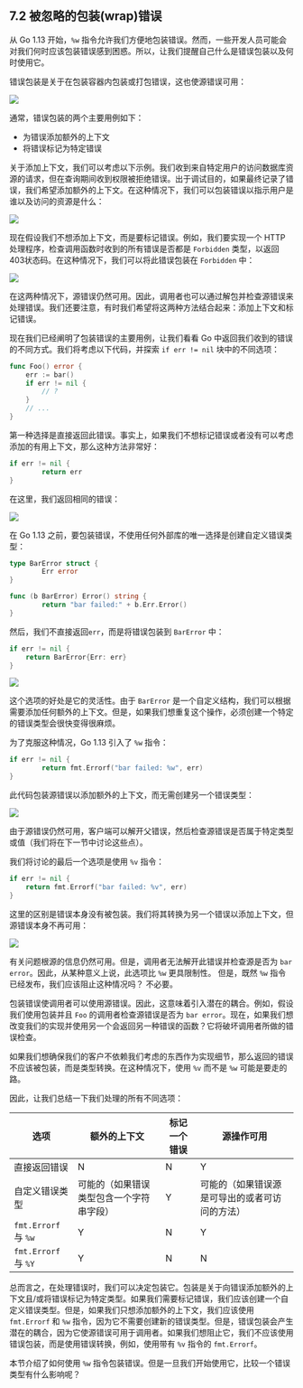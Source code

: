 ## 7.2 被忽略的包装(wrap)错误

从 Go 1.13 开始，`%w` 指令允许我们方便地包装错误。然而，一些开发人员可能会对我们何时应该包装错误感到困惑。所以，让我们提醒自己什么是错误包装以及何时使用它。

错误包装是关于在包装容器内包装或打包错误，这也使源错误可用：

![](https://img.exciting.net.cn/38.png)

通常，错误包装的两个主要用例如下：

* 为错误添加额外的上下文
* 将错误标记为特定错误

关于添加上下文，我们可以考虑以下示例。我们收到来自特定用户的访问数据库资源的请求，但在查询期间收到权限被拒绝错误。出于调试目的，如果最终记录了错误，我们希望添加额外的上下文。在这种情况下，我们可以包装错误以指示用户是谁以及访问的资源是什么：

![](https://img.exciting.net.cn/39.png)

现在假设我们不想添加上下文，而是要标记错误。例如，我们要实现一个 HTTP 处理程序，检查调用函数时收到的所有错误是否都是 `Forbidden` 类型，以返回403状态码。在这种情况下，我们可以将此错误包装在 `Forbidden` 中：

![](https://img.exciting.net.cn/40.png)

在这两种情况下，源错误仍然可用。因此，调用者也可以通过解包并检查源错误来处理错误。我们还要注意，有时我们希望将这两种方法结合起来：添加上下文和标记错误。

现在我们已经阐明了包装错误的主要用例，让我们看看 Go 中返回我们收到的错误的不同方式。我们将考虑以下代码，并探索 `if err != nil` 块中的不同选项：

```go
func Foo() error {
    err := bar()
    if err != nil {
        // ?
    }
    // ...
}
```

第一种选择是直接返回此错误。事实上，如果我们不想标记错误或者没有可以考虑添加的有用上下文，那么这种方法非常好：

```go
if err != nil {
        return err
}
```

在这里，我们返回相同的错误：

![](https://img.exciting.net.cn/41.png)

在 Go 1.13 之前，要包装错误，不使用任何外部库的唯一选择是创建自定义错误类型：

```go
type BarError struct {
        Err error
}

func (b BarError) Error() string {
        return "bar failed:" + b.Err.Error()
}
```

然后，我们不直接返回`err`，而是将错误包装到 `BarError` 中：

```go
if err != nil {
    return BarError{Err: err}
}
```

![](https://img.exciting.net.cn/42.png)

这个选项的好处是它的灵活性。由于 `BarError` 是一个自定义结构，我们可以根据需要添加任何额外的上下文。但是，如果我们想重复这个操作，必须创建一个特定的错误类型会很快变得很麻烦。

为了克服这种情况，Go 1.13 引入了 `%w` 指令：

```go
if err != nil {
        return fmt.Errorf("bar failed: %w", err)
}
```

此代码包装源错误以添加额外的上下文，而无需创建另一个错误类型：

![](https://img.exciting.net.cn/43.png)

由于源错误仍然可用，客户端可以解开父错误，然后检查源错误是否属于特定类型或值（我们将在下一节中讨论这些点）。

我们将讨论的最后一个选项是使用 `%v` 指令：

```go
if err != nil {
    return fmt.Errorf("bar failed: %v", err)
}
```

这里的区别是错误本身没有被包装。我们将其转换为另一个错误以添加上下文，但源错误本身不再可用：

![](https://img.exciting.net.cn/44.png)

有关问题根源的信息仍然可用。但是，调用者无法解开此错误并检查源是否为 `bar error`。因此，从某种意义上说，此选项比 `%w` 更具限制性。 但是，既然 `%w` 指令已经发布，我们应该阻止这种情况吗？ 不必要。

包装错误使调用者可以使用源错误。因此，这意味着引入潜在的耦合。例如，假设我们使用包装并且 `Foo` 的调用者检查源错误是否为 `bar error`。现在，如果我们想改变我们的实现并使用另一个会返回另一种错误的函数？它将破坏调用者所做的错误检查。

如果我们想确保我们的客户不依赖我们考虑的东西作为实现细节，那么返回的错误不应该被包装，而是类型转换。在这种情况下，使用 `%v` 而不是 `%w` 可能是要走的路。

因此，让我们总结一下我们处理的所有不同选项：

| 选项                  | 额外的上下文               | 标记一个错误 | 源操作可用                   |
|---------------------|----------------------|--------|-------------------------|
| 直接返回错误              | N                    | N      | Y                       |
| 自定义错误类型             | 可能的（如果错误类型包含一个字符串字段） | Y      | 可能的（如果错误源是可导出的或者可访问的方法） |
| `fmt.Errorf` 与 `%w` | Y                    | N      | Y                       |
| `fmt.Errorf` 与 `%Y` | Y                    | N      | N                       |

总而言之，在处理错误时，我们可以决定包装它。包装是关于向错误添加额外的上下文且/或将错误标记为特定类型。如果我们需要标记错误，我们应该创建一个自定义错误类型。但是，如果我们只想添加额外的上下文，我们应该使用 `fmt.Errorf` 和 `%w` 指令，因为它不需要创建新的错误类型。但是，错误包装会产生潜在的耦合，因为它使源错误可用于调用者。如果我们想阻止它，我们不应该使用错误包装，而是使用错误转换，例如，使用带有 `%v` 指令的 `fmt.Errorf`。

本节介绍了如何使用 `%w` 指令包装错误。但是一旦我们开始使用它，比较一个错误类型有什么影响呢？